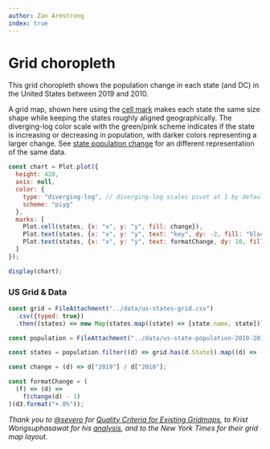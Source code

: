 ```yaml
---
author: Zan Armstrong
index: true
---
```


# Grid choropleth

This grid choropleth shows the population change in each state (and DC) in the United States between 2019 and 2010.

A grid map, shown here using the [cell mark](https://observablehq.com/plot/marks/cell) makes each state the same size shape while keeping the states roughly aligned geographically. The diverging-log color scale with the green/pink scheme indicates if the state is increasing or decreasing in population, with darker colors representing a larger change. See [state population change](./state-population-change) for an different representation of the same data.

```js echo
const chart = Plot.plot({
  height: 420,
  axis: null,
  color: {
    type: "diverging-log", // diverging-log scales pivot at 1 by default
    scheme: "piyg"
  },
  marks: [
    Plot.cell(states, {x: "x", y: "y", fill: change}),
    Plot.text(states, {x: "x", y: "y", text: "key", dy: -2, fill: "black"}), // state abbr
    Plot.text(states, {x: "x", y: "y", text: formatChange, dy: 10, fillOpacity: 0.6, fill: "black"})
  ]
});

display(chart);
```

### US Grid & Data

```js echo
const grid = FileAttachment("../data/us-states-grid.csv")
  .csv({typed: true})
  .then((states) => new Map(states.map((state) => [state.name, state])));
```

```js echo
const population = FileAttachment("../data/us-state-population-2010-2019.csv").csv({typed: true});
```

```js echo
const states = population.filter((d) => grid.has(d.State)).map((d) => ({...d, ...grid.get(d.State)}));
```

```js echo
const change = (d) => d["2019"] / d["2010"];
```

```js echo
const formatChange = (
  (f) => (d) =>
    f(change(d) - 1)
)(d3.format("+.0%"));
```

_Thank you to [@severo](https://observablehq.com/@severo) for [Quality Criteria for Existing Gridmaps](https://observablehq.com/@severo/quality-criteria-for-existing-grid-maps), to Krist Wongsuphasawat for his [analysis](https://kristw.medium.com/whose-grid-map-is-better-quality-metrics-for-grid-map-layouts-e3d6075d9e80), and to the New York Times for their grid map layout._
